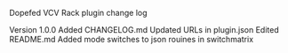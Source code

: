 Dopefed VCV Rack plugin change log

Version 1.0.0
	Added CHANGELOG.md
	Updated URLs in plugin.json
	Edited README.md
	Added mode switches to json rouines in switchmatrix